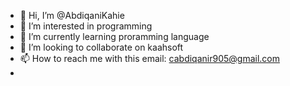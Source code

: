 - 👋 Hi, I’m @AbdiqaniKahie
- 👀 I’m interested in programming
- 🌱 I’m currently learning proramming language
- 💞️ I’m looking to collaborate on kaahsoft
- 📫 How to reach me with this email: cabdiqanir905@gmail.com
-

<!---
AbdiqaniKahie/AbdiqaniKahie is a ✨ special ✨ repository because its `README.md` (this file) appears on your GitHub profile.
You can click the Preview link to take a look at your changes.
--->
